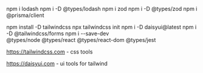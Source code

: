 npm i lodash
npm i -D @types/lodash
npm i zod
npm i -D @types/zod
npm i @prisma/client


npm install -D tailwindcss
npx tailwindcss init
npm i -D daisyui@latest
npm i -D @tailwindcss/forms
npm i --save-dev @types/node @types/react @types/react-dom @types/jest

https://tailwindcss.com - css tools

https://daisyui.com - ui tools for tailwind

